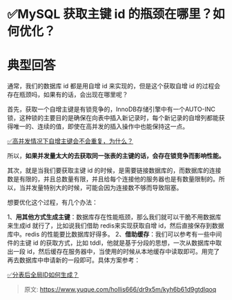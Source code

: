 # ✅MySQL 获取主键 id 的瓶颈在哪里？如何优化？


# 典型回答

通常，我们的数据库 id 都是用自增 id 来实现的，但是这个获取自增 id 的过程会存在瓶颈吗，如果有的话，会出现在哪里呢？

首先，获取一个自增主键是有锁竞争的，InnoDB存储引擎中有一个AUTO-INC锁，这种锁的主要目的是确保在向表中插入新记录时，每个新记录的自增列都能获得唯一的、连续的值，即使在高并发的插入操作中也能保持这一点。

[✅高并发情况下自增主键会不会重复，为什么？](https://www.yuque.com/hollis666/dr9x5m/oxdeyunw5v65gqen?view=doc_embed)

所以，**如果并发量太大的去获取同一张表的主键的话，会存在锁竞争而影响性能。**

其次，就是当我们要获取主键 id 的时候，是需要链接数据库的，而数据库的连接数是有限的，并且总数量有限，并且给每个连接他的服务器也是有数量限制的。所以，当并发量特别大的时候，可能会因为连接数不够而导致阻塞。

想要优化这个过程，有几个办法：

1、**用其他方式生成主键**：数据库存在性能瓶颈，那么我们就可以干脆不用数据库来生成id 就行了，比如说我们借助 redis来实现获取自增 id，然后直接保存到数据库中。redis 的性能要比数据库好得多。
2、**借助缓存**：我们可以参考有一些中间件的主键 id 的获取方式，比如 tddl，他就是基于分段的思想，一次从数据库中取出一段 id，然后缓存在服务器中，当使用的时候从本地缓存中读取即可。用完了再去数据库中申请新的一段即可。具体方案参考：

[✅分表后全局ID如何生成？](https://www.yuque.com/hollis666/dr9x5m/glyv4twwk6bfs6dr?view=doc_embed&inner=LuSuB)


> 原文: <https://www.yuque.com/hollis666/dr9x5m/kyh6b61d9gtdlqoq>